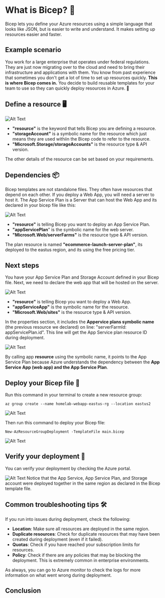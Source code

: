 # What is Bicep? 🦾

Bicep lets you define your Azure resources using a simple language that looks like JSON, but is easier to write and understand. It makes setting up resources easier and faster. 

## Example scenario

You work for a large enterprise that operates under federal regulations. They are just now migrating over to the cloud and need to bring their infrastructure and applications with them. You know from past experience that sometimes you don't get a lot of time to set up resources quickly. **This is where Bicep comes in.** You decide to build reusable templates for your team to use so they can quickly deploy resources in Azure. 🛫

## Define a resource 🖥️
![Alt Text](https://i.imgur.com/O5AZ07N.png)
+ **"resource"** is the keyword that tells Bicep you are defining a resource.
+ **"storageAccount"** is a symbolic name for the resource which just means they are used withiin the Bicep code to refer to the resource. 
+ **"Microsoft.Storage/storageAccounts"** is the resource type & API version.

The other details of the resource can be set based on your requirements. 

## Dependencies 📦

Bicep templates are not standalone files. They often have resources that depend on each other. If you deploy a Web App, you will need a server to host it. The App Service Plan is a Server that can host the Web App and its declared in your bicep file like this:

![Alt Text](https://i.imgur.com/tUvs3jT.png)
+ **"resource"** is telling Bicep you want to deploy an App Service Plan.
+ **"appServicePlan**" is the symbolic name for the web server. 
+ **"Microsoft.Web/serverFarms"** is the resource type & API version.

The plan resource is named **"ecommerce-launch-server-plan"**, its deployed to the eastus region, and its using the free pricing tier.

## Next steps
You have your App Service Plan and Storage Account defined in your Bicep file. Next, we need to declare the web app that will be hosted on the server. 

![Alt Text](https://i.imgur.com/yveqMnm.png)
+ **"resource"** is telling Bicep you want to deploy a Web App.
+ **"appServiceApp"** is the symbolic name for the resource.
+ **"Microsoft.Web/sites"** is the resource type & API version.


In the properties section, it includes the **Appervice plans symbolic name** (the previous resource we declared) on line: "serverFarmId: appServicePlan.id". This line will get the App Service plan resource ID during deployment. 

![Alt Text](https://i.imgur.com/4qfsIJe.png)

By calling app **resource** using the symbolic name, it points to the App Service Plan because Azure understands the dependency between the **App Service App (web app) and the App Service Plan**.

## Deploy your Bicep file 🚀

Run this command in your terminal to create a new resource group:
```
az group create --name homelab-webapp-eastus-rg --location eastus2
```

![Alt Text](https://i.imgur.com/PPVTIG7.png)

Then run this command to deploy your Bicep file:
```
New-AzResourceGroupDeployment -TemplateFile main.bicep
```

![Alt Text](https://i.imgur.com/DXRdrgn.png)

## Verify your deployment 🧐

You can verify your deployment by checking the Azure portal.

![Alt Text](https://i.imgur.com/seREQzD.png)
Notice that the App Service, App Service Plan, and Storage account were deployed together in the same region as declared in the Bicep template file. 

## Common troubleshooting tips 🛠   

If you run into issues during deployment, check the following:
+ **Location**: Make sure all resources are deployed in the same region.
+ **Duplicate resources**: Check for duplicate resources that may have been created during deployment (even if it failed).
+ **Quotas**: Check if you have reached your subscription limits for resources.
+ **Policy**: Check if there are any policies that may be blocking the deployment. This is extremely common in enterprise environments. 

As always, you can go to Azure monitor to check the logs for more information on what went wrong during deployment.

## Conclusion 

